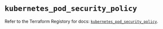 # `kubernetes_pod_security_policy`

Refer to the Terraform Registory for docs: [`kubernetes_pod_security_policy`](https://registry.terraform.io/providers/hashicorp/kubernetes/2.19.0/docs/resources/pod_security_policy).
